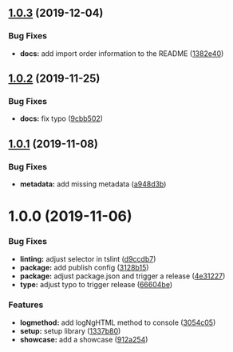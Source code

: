 ## [1.0.3](https://github.com/angular-extensions/pretty-html-log/compare/v1.0.2...v1.0.3) (2019-12-04)


### Bug Fixes

* **docs:** add import order information to the README ([1382e40](https://github.com/angular-extensions/pretty-html-log/commit/1382e4073ff7adfaf91d8b9c6d97350571370ed5))

## [1.0.2](https://github.com/angular-extensions/pretty-html-log/compare/v1.0.1...v1.0.2) (2019-11-25)


### Bug Fixes

* **docs:** fix typo ([9cbb502](https://github.com/angular-extensions/pretty-html-log/commit/9cbb502ebcbe18f523cad251f20bd0f3b972edff))

## [1.0.1](https://github.com/angular-extensions/pretty-html-log/compare/v1.0.0...v1.0.1) (2019-11-08)


### Bug Fixes

* **metadata:** add missing metadata ([a948d3b](https://github.com/angular-extensions/pretty-html-log/commit/a948d3b978e0c1ab0024add3488a2a185d3467ad))

# 1.0.0 (2019-11-06)


### Bug Fixes

* **linting:** adjust selector in tslint ([d9ccdb7](https://github.com/angular-extensions/pretty-html-log/commit/d9ccdb77db20610f09fb5f0f91e92f0b666823e8))
* **package:** add publish config ([3128b15](https://github.com/angular-extensions/pretty-html-log/commit/3128b156ac563138e3294eec78c578e833b89142))
* **package:** adjust package.json and trigger a release ([4e31227](https://github.com/angular-extensions/pretty-html-log/commit/4e3122794833ca96cda984b21d303d2e264c630c))
* **type:** adjust typo to trigger release ([66604be](https://github.com/angular-extensions/pretty-html-log/commit/66604be0a2b0d8be4e9feb02f23de27f0f47f468))


### Features

* **logmethod:** add logNgHTML method to console ([3054c05](https://github.com/angular-extensions/pretty-html-log/commit/3054c05a3e8aea5337bdb5f673f2c6b19759c663))
* **setup:** setup library ([1337b80](https://github.com/angular-extensions/pretty-html-log/commit/1337b8069fb3a497eb7dcab43bbb21a1472e087b))
* **showcase:** add a showcase ([912a254](https://github.com/angular-extensions/pretty-html-log/commit/912a25411b4d315bf58abfbac77789c82cc366d4))
